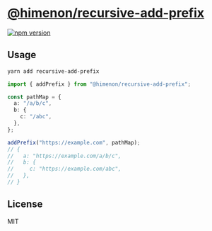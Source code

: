 # [@himenon/recursive-add-prefix](https://github.com/Himenon/recursive-add-prefix)

[![npm version](https://badgen.net/npm/v/@himenon/recursive-add-prefix)](https://npm.im/@himenon/recursive-add-prefix)

## Usage

```bash
yarn add recursive-add-prefix
```

```ts
import { addPrefix } from "@himenon/recursive-add-prefix";

const pathMap = {
  a: "/a/b/c",
  b: {
    c: "/abc",
  },
};

addPrefix("https://example.com", pathMap);
// {
//   a: "https://example.com/a/b/c",
//   b: {
//     c: "https://example.com/abc",
//   },
// }
```

## License

MIT
